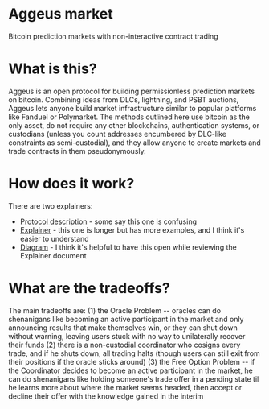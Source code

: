 # Aggeus market
Bitcoin prediction markets with non-interactive contract trading

# What is this?

Aggeus is an open protocol for building permissionless prediction markets on bitcoin. Combining ideas from DLCs, lightning, and PSBT auctions, Aggeus lets anyone build market infrastructure similar to popular platforms like Fanduel or Polymarket. The methods outlined here use bitcoin as the only asset, do not require any other blockchains, authentication systems, or custodians (unless you count addresses encumbered by DLC-like constraints as semi-custodial), and they allow anyone to create markets and trade contracts in them pseudonymously.

# How does it work?

There are two explainers:

- [Protocol description](https://gist.github.com/supertestnet/be601c4fc50d0f1d9a5c7079cf3363df) - some say this one is confusing
- [Explainer](https://gist.github.com/supertestnet/7456c01f0333581794eb153f990a153d) - this one is longer but has more examples, and I think it's easier to understand
- [Diagram](https://supertestnet.github.io/aggeus_market/diagram.html) - I think it's helpful to have this open while reviewing the Explainer document

# What are the tradeoffs?

The main tradeoffs are: (1) the Oracle Problem -- oracles can do shenanigans like becoming an active participant in the market and only announcing results that make themselves win, or they can shut down without warning, leaving users stuck with no way to unilaterally recover their funds (2) there is a non-custodial coordinator who cosigns every trade, and if he shuts down, all trading halts (though users can still exit from their positions if the oracle sticks around) (3) the Free Option Problem -- if the Coordinator decides to become an active participant in the market, he can do shenanigans like holding someone's trade offer in a pending state til he learns more about where the market seems headed, then accept or decline their offer with the knowledge gained in the interim
